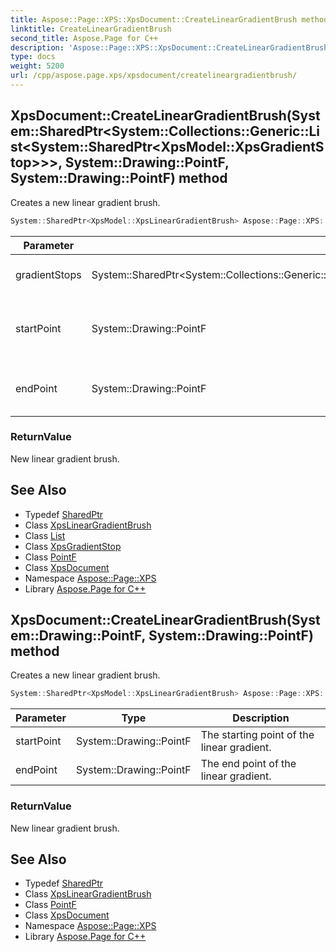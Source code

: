 ```yaml
---
title: Aspose::Page::XPS::XpsDocument::CreateLinearGradientBrush method
linktitle: CreateLinearGradientBrush
second_title: Aspose.Page for C++
description: 'Aspose::Page::XPS::XpsDocument::CreateLinearGradientBrush method. Creates a new linear gradient brush in C++.'
type: docs
weight: 5200
url: /cpp/aspose.page.xps/xpsdocument/createlineargradientbrush/
---
```

## XpsDocument::CreateLinearGradientBrush(System::SharedPtr\<System::Collections::Generic::List\<System::SharedPtr\<XpsModel::XpsGradientStop\>\>\>, System::Drawing::PointF, System::Drawing::PointF) method


Creates a new linear gradient brush.

```cpp
System::SharedPtr<XpsModel::XpsLinearGradientBrush> Aspose::Page::XPS::XpsDocument::CreateLinearGradientBrush(System::SharedPtr<System::Collections::Generic::List<System::SharedPtr<XpsModel::XpsGradientStop>>> gradientStops, System::Drawing::PointF startPoint, System::Drawing::PointF endPoint)
```


| Parameter | Type | Description |
| --- | --- | --- |
| gradientStops | System::SharedPtr\<System::Collections::Generic::List\<System::SharedPtr\<XpsModel::XpsGradientStop\>\>\> | The list of gradient stops. |
| startPoint | System::Drawing::PointF | The starting point of the linear gradient. |
| endPoint | System::Drawing::PointF | The end point of the linear gradient. |

### ReturnValue

New linear gradient brush.

## See Also

* Typedef [SharedPtr](../../../system/sharedptr/)
* Class [XpsLinearGradientBrush](../../../aspose.page.xps.xpsmodel/xpslineargradientbrush/)
* Class [List](../../../system.collections.generic/list/)
* Class [XpsGradientStop](../../../aspose.page.xps.xpsmodel/xpsgradientstop/)
* Class [PointF](../../../system.drawing/pointf/)
* Class [XpsDocument](../)
* Namespace [Aspose::Page::XPS](../../)
* Library [Aspose.Page for C++](../../../)
## XpsDocument::CreateLinearGradientBrush(System::Drawing::PointF, System::Drawing::PointF) method


Creates a new linear gradient brush.

```cpp
System::SharedPtr<XpsModel::XpsLinearGradientBrush> Aspose::Page::XPS::XpsDocument::CreateLinearGradientBrush(System::Drawing::PointF startPoint, System::Drawing::PointF endPoint)
```


| Parameter | Type | Description |
| --- | --- | --- |
| startPoint | System::Drawing::PointF | The starting point of the linear gradient. |
| endPoint | System::Drawing::PointF | The end point of the linear gradient. |

### ReturnValue

New linear gradient brush.

## See Also

* Typedef [SharedPtr](../../../system/sharedptr/)
* Class [XpsLinearGradientBrush](../../../aspose.page.xps.xpsmodel/xpslineargradientbrush/)
* Class [PointF](../../../system.drawing/pointf/)
* Class [XpsDocument](../)
* Namespace [Aspose::Page::XPS](../../)
* Library [Aspose.Page for C++](../../../)
